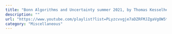 ```yaml
---
title: "Bonn Algorithms and Uncertainty summer 2021, by Thomas Kesselheim"
description: ""
url: "https://www.youtube.com/playlist?list=PLyzcvvgje7aDZRFMJZgaVgOW5t5KLvD1-"
category: "Miscellaneous"
---
```

